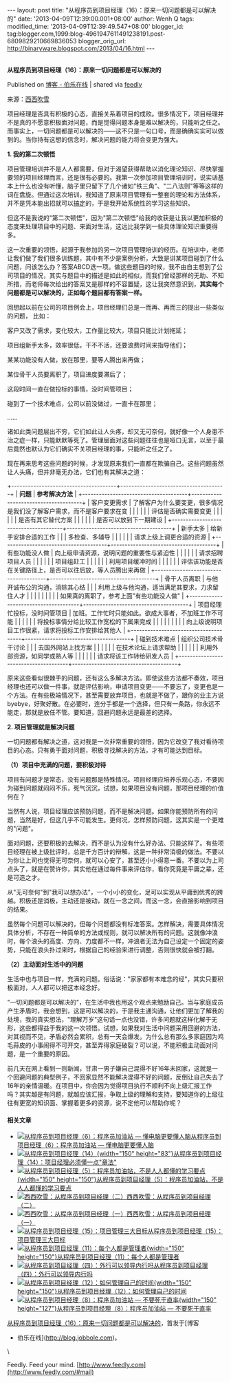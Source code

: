 --- layout: post title:
"从程序员到项目经理（16）：原来一切问题都是可以解决的" date:
'2013-04-09T12:39:00.001+08:00' author: Wenh Q tags: modified\_time:
'2013-04-09T12:39:49.547+08:00' blogger\_id:
tag:blogger.com,1999:blog-4961947611491238191.post-6809829210669836053
blogger\_orig\_url: http://binaryware.blogspot.com/2013/04/16.html ---
\
 
<div class="article">

<div class="header">

**从程序员到项目经理（16）：原来一切问题都是可以解决的**

</div>

<div class="source">

Published on [博客 -
伯乐在线](http://blog.jobbole.com/37840/?utm_source=rss&utm_medium=rss&utm_campaign=%25e4%25bb%258e%25e7%25a8%258b%25e5%25ba%258f%25e5%2591%2598%25e5%2588%25b0%25e9%25a1%25b9%25e7%259b%25ae%25e7%25bb%258f%25e7%2590%2586%25ef%25bc%258816%25ef%25bc%2589%25ef%25bc%259a%25e5%258e%259f%25e6%259d%25a5%25e4%25b8%2580%25e5%2588%2587%25e9%2597%25ae%25e9%25a2%2598%25e9%2583%25bd%25e6%2598%25af%25e5%258f%25af%25e4%25bb%25a5)
| shared via [feedly](http://www.feedly.com)

</div>

<div>

来源：[西西吹雪](http://www.cnblogs.com/watsonyin/archive/2013/04/08/3009125.html)

项目经理是否具有积极的心态，直接关系着项目的成败。很多情况下，项目经理并不是真的不愿意积极面对问题，而是觉得问题本身是难以解决的，只能听之任之。而事实上，一切问题都是可以解决的——这不只是一句口号，而是确确实实可以做到的。当你持有这想的信念时，解决问题的能力将会变更为强大。

**1. 我的第二次顿悟**

项目管理培训并不是人人都需要，但对于渴望获得帮助以消化理论知识、尽快掌握要领的项目经理而言，还是很有必要的。我第一次参加项目管理培训时，说实话基本上什么也没有听懂，脑子里只留下了几个诸如"铁三角"、"二八法则"等等这样的词在盘旋。但通过这次培训，我知道了原来项目管理有一整套的理论和方法体系，并不是凭本能出招就可以<span>[搞定](http://www.amazon.cn/gp/product/B007XPTAIS/ref=as_li_qf_sp_asin_il_tl?ie=UTF8&tag=vastwork-23&linkCode=as2&camp=536&creative=3200&creativeASIN=B007XPTAIS "搞定(套装共3册) ")</span>的，于是我开始系统性的学习这些知识。

但这不是我说的"第二次顿悟"，因为"第二次顿悟"给我的收获是让我以更加积极的态度来处理项目中的问题、来面对生活，这远比我学到一些具体理论知识重要得多。

这一次重要的领悟，起源于我参加的另一次项目管理培训的经历。在培训中，老师让我们做了我们很多训练题，其中有不少是案例分析，大致是讲某项目碰到了什么问题，问该怎么办？答案ABCD选一项。做这些题目的时候，我不由自主想到了公司项目的情况，其实与题目中的描述是如此的相似，而我们曾经那样的无助、不知所措，而老师每次给出的答案又是那样的不容置疑，这让我突然意识到，**其实每个问题都是可以解决的，正如每个题目都有答案一样。**

回想起以前在公司的项目例会上，项目经理们总是一而再、再而三的提出一些类似的问题， 比如：

客户又改了需求，变化较大，工作量比较大，项目只能比计划拖延；

项目组新手太多，效率很低，干不不活，还要浪费时间来指导他们；

某某功能没有人做，放在那里，要等人腾出来再做；

某位骨干人员要离职了，项目进度要滞后了；

这段时间一直在做投标的事情，没时间管项目；

碰到了一个技术难点，公司以前没做过，一直卡在那里；

……

诸如此类问题层出不穷，它们如此让人头疼，却又无可奈何，就好像一个人身患不治之症一样，只能默默等死了。管理层面对这些问题往往也是哑口无言，以至于最后竟然也默认为它们确实不关项目经理的事，只能听之任之了。

现在再来思考这些问题的时候，才发现原来我们一直都在欺骗自己。这些问题虽然让人头痛，但并非毫无办法，它们也有其解决之道：

+--------------------------------------+--------------------------------------+
| **问题**                             | **参考解决方法**                     |
+--------------------------------------+--------------------------------------+
| 客户变更需求                         | 了解客户为什么要变更，很多情况是我们没了解客户需求，而不是客户要求在变 |
|                                      |                                      |
|                                      | 评估是否确实需要变更                 |
|                                      |                                      |
|                                      | 是否有其它替代方案                   |
|                                      |                                      |
|                                      | 是否可以放到下一期建设               |
+--------------------------------------+--------------------------------------+
| 新手太多                             | 给新手安排合适的工作                 |
|                                      | 多检查、多辅导                       |
|                                      |                                      |
|                                      | 请求上级上调更合适的资源             |
+--------------------------------------+--------------------------------------+
| 有些功能没人做                       | 向上级申请资源，说明问题的重要性与紧迫性 |
|                                      |                                      |
|                                      | 请求招聘项目人员                     |
|                                      |                                      |
|                                      | 项目组赶工                           |
|                                      |                                      |
|                                      | 利用项目缓冲时间                     |
|                                      |                                      |
|                                      | 评估该功能是否在关键路径上，是否可以往后放，等人员腾出来再做 |
+--------------------------------------+--------------------------------------+
| 骨干人员离职                         | 与他开诚布公的沟通，消除其心结       |
|                                      | 利用上级与他沟通，适当满足其要求，力求留住人才 |
|                                      |                                      |
|                                      |                                      |
|                                      | 如果真的离职了，参考上面"有些功能没人做" |
+--------------------------------------+--------------------------------------+
| 项目经理忙投标，没时间管项目         | 加班。工作忙时只能如此。欲成大事者，不加班工作不可能 |
|                                      |                                      |
|                                      | 将投标事情分给比较工作宽松的下属来完成 |
|                                      |                                      |
|                                      |                                      |
|                                      | 向上级说明项目工作很紧，请求将投标工作安排给其他人 |
+--------------------------------------+--------------------------------------+
| 碰到技术难点                         | 组织公司技术骨干讨论                 |
|                                      | 去国外网站上找方案                   |
|                                      |                                      |
|                                      | 在技术论坛上请求帮助                 |
|                                      |                                      |
|                                      | 利用外部资源，如同学或熟人等         |
|                                      |                                      |
|                                      | 请求将该工作转给研发人员             |
+--------------------------------------+--------------------------------------+

原来这些看似很棘手的问题，还有这么多解决方法。即使这些方法都不奏效，项目经理也还可以做一件事，就是评估影响，申请项目变更——不要忘了，变更也是一个方法。在有些极端情况下，甚至需要放弃项目，也就是不做了，跟你的业主方说byebye，好聚好散。在必要时，连分手都是一个选择，但只有一条路，你永远不能走，那就是放任不管。要知道，回避问题永远是最差的选择。

**2. 项目管理就是解决问题**

一切问题都有解决之道，这对我是一次非常重要的领悟，因为它改变了我对看待项目的心态。只有勇于面对问题，积极寻找解决的方法，才有可能达到目标。

**（1）项目中充满的问题，要积极对待**

项目有问题才是常态，没有问题那是特殊情况。项目经理应培养乐观心态，不要因为碰到问题就闷闷不乐，死气沉沉，试想，如果项目没有问题，那项目经理的价值何在？

当然有人说，项目经理应该预防问题，而不是解决问题。如果你能预防所有的问题，当然是好，但这几乎不可能发生。更何况，怎样预防问题，这其实是一个更难的"问题"。

面对问题，还要积极的去解决，而不是认为没有什么好办法、只能这样了。有些项目经理在被上级批评时，总是千方百计的辩解，这是一种非常消极的做法。不要以为你让上司也觉得无可奈何，就可以心安了，甚至还小小得意一番。不要以为上司点头了，就是在赞许你，其实他在通过每件事来评估你，看你究竟是平庸之辈，还是可造之才。

从"无可奈何"到"我可以想办法"，一个小小的变化，足可以实现从平庸到优秀的跨越。积极还是消极，主动还是被动，就在一念之间，而这一念，会直接影响到项目的结果。

虽然每个问题可以解决的，但每个问题都没有标准答案。怎样解决，需要具体情况具体分析，不存在一种简单的方法或规则，就可以解决所有的问题。这就像冲浪时，每个浪头的高度、方向、力度都不一样，冲浪者无法为自己设定一个固定的姿势，只能在浪头扑过来时，根据自己的经验来进行调整，否则很快就会被打翻。

**（2）主动面对生活中的问题**

生活中也与项目一样，充满的问题。俗话说："家家都有本难念的经"，其实只要积极面对，人人都可以把这本经念好。

"一切问题都是可以解决的"，在生活中我也用这个观点来勉励自己。当与家庭成员产生矛盾时，我会想到，这是可以解决的，于是我主通沟通，让他们更加了解我的处境，我的真实想法，"理解万岁"这句话一点也没错，许多问题就这样化解于无形，这些都得益于我的这一次领悟。试想，如果我对生活中问题采用回避的方法，对其视而不见，矛盾必然会累积，总有一天会爆发。为什么总有那么多家庭因为鸡毛蒜皮的小事闹得不可开交，甚至弄得家庭破裂？可以说，不能积极主动面对问题，是一个重要的原因。

前几天在网上看到一则新闻，甘肃一男子嫌自己混得不好16年未回家，这就是一个回避问题的典型例子，不回家显然不能解决混得不好的问题，反倒让自己失去了16年的亲情温暖。在项目中，你会因为觉得项目执行不顺利不向上级汇报工作吗？其实越是有问题，就越应该汇报，争取上级的理解和支持，要知道你的上级往往有更宽的知识面、掌握着更多的资源，说不定他可以帮助你呢？

#### 相关文章

-   [![从程序员到项目经理（6）：程序员加油站 —
    懂电脑更要懂人脑](http://blog.jobbole.com/wp-content/uploads/2013/04/programmer-developer-at-work-150x150.jpg)](http://blog.jobbole.com/29743/)[从程序员到项目经理（6）：程序员加油站
    — 懂电脑更要懂人脑](http://blog.jobbole.com/29743/)
-   [![从程序员到项目经理（14）](http://blog.jobbole.com/wp-content/uploads/2013/03/71-150x83.png){width="150"
    height="83"}](http://blog.jobbole.com/35620/)[从程序员到项目经理（14）：项目经理必须懂一点"章法"](http://blog.jobbole.com/35620/)
-   [![从程序员到项目经理（5）：程序员加油站，不是人人都懂的学习要点](http://blog.jobbole.com/wp-content/uploads/2012/10/programmer-to-manager-01-150x150.png){width="150"
    height="150"}](http://blog.jobbole.com/29411/)[从程序员到项目经理（5）：程序员加油站，不是人人都懂的学习要点](http://blog.jobbole.com/29411/)
-   [![西西吹雪：从程序员到项目经理（二）](http://blog.jobbole.com/wp-content/uploads/2011/11/career-logo.jpg)](http://blog.jobbole.com/28021/)[西西吹雪：从程序员到项目经理（二）](http://blog.jobbole.com/28021/)
-   [![西西吹雪：从程序员到项目经理（一）](http://blog.jobbole.com/wp-content/plugins/wordpress-23-related-posts-plugin/static/thumbs/3.jpg)](http://blog.jobbole.com/28007/)[西西吹雪：从程序员到项目经理（一）](http://blog.jobbole.com/28007/)
-   [![从程序员到项目经理（15）：项目管理三大目标](http://blog.jobbole.com/wp-content/uploads/2012/08/programmer-developer-at-work.jpg)](http://blog.jobbole.com/37355/)[从程序员到项目经理（15）：项目管理三大目标](http://blog.jobbole.com/37355/)
-   [![从程序员到项目经理（11）：每个人都是管理者](http://blog.jobbole.com/wp-content/uploads/2013/02/21162538-c2e9923ad09048039eb3851a7cad89f7-150x150.png){width="150"
    height="150"}](http://blog.jobbole.com/34145/)[从程序员到项目经理（11）：每个人都是管理者](http://blog.jobbole.com/34145/)
-   [![从程序员到项目经理（四）：外行可以领导内行吗](http://blog.jobbole.com/wp-content/uploads/2011/11/team-management-logo.jpg)](http://blog.jobbole.com/28896/)[从程序员到项目经理（四）：外行可以领导内行吗](http://blog.jobbole.com/28896/)
-   [![从程序员到项目经理（12）：如何管理自己的时间](http://blog.jobbole.com/wp-content/uploads/2013/02/19213951-4a79660d7d4948e0ba5bce78103a992a-150x150.png){width="150"
    height="150"}](http://blog.jobbole.com/34148/)[从程序员到项目经理（12）：如何管理自己的时间](http://blog.jobbole.com/34148/)
-   [![从程序员到项目经理（8）：程序员加油站 —
    不要死于直率](http://blog.jobbole.com/wp-content/uploads/2013/01/2012121210424367-150x127.png){width="150"
    height="127"}](http://blog.jobbole.com/32290/)[从程序员到项目经理（8）：程序员加油站
    — 不要死于直率](http://blog.jobbole.com/32290/)

[从程序员到项目经理（16）：原来一切问题都是可以解决的](http://blog.jobbole.com/37840/)，首发于[博客
- 伯乐在线](http://blog.jobbole.com)。

</div>

\

</div>

<div class="footer">

Feedly. Feed your mind.
[http://www.feedly.com](http://www.feedly.com/#mail)

</div>

